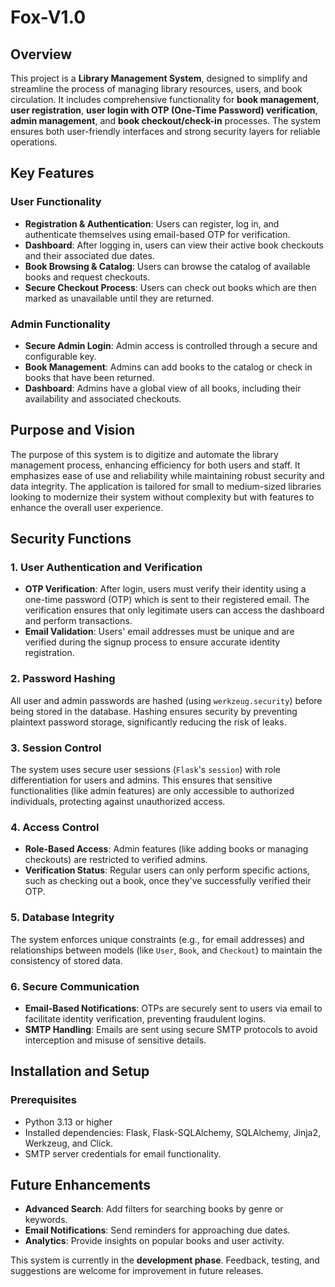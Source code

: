 # Fox-V1.0

## Overview
This project is a **Library Management System**, designed to simplify and streamline the process of managing library resources, users, and book circulation. It includes comprehensive functionality for **book management**, **user registration**, **user login with OTP (One-Time Password) verification**, **admin management**, and **book checkout/check-in** processes. The system ensures both user-friendly interfaces and strong security layers for reliable operations.
## Key Features
### User Functionality
- **Registration & Authentication**: Users can register, log in, and authenticate themselves using email-based OTP for verification.
- **Dashboard**: After logging in, users can view their active book checkouts and their associated due dates.
- **Book Browsing & Catalog**: Users can browse the catalog of available books and request checkouts.
- **Secure Checkout Process**: Users can check out books which are then marked as unavailable until they are returned.

### Admin Functionality
- **Secure Admin Login**: Admin access is controlled through a secure and configurable key.
- **Book Management**: Admins can add books to the catalog or check in books that have been returned.
- **Dashboard**: Admins have a global view of all books, including their availability and associated checkouts.

## Purpose and Vision
The purpose of this system is to digitize and automate the library management process, enhancing efficiency for both users and staff. It emphasizes ease of use and reliability while maintaining robust security and data integrity. The application is tailored for small to medium-sized libraries looking to modernize their system without complexity but with features to enhance the overall user experience.
## Security Functions
### 1. **User Authentication and Verification**
- **OTP Verification**: After login, users must verify their identity using a one-time password (OTP) which is sent to their registered email. The verification ensures that only legitimate users can access the dashboard and perform transactions.
- **Email Validation**: Users' email addresses must be unique and are verified during the signup process to ensure accurate identity registration.

### 2. **Password Hashing**
All user and admin passwords are hashed (using `werkzeug.security`) before being stored in the database. Hashing ensures security by preventing plaintext password storage, significantly reducing the risk of leaks.
### 3. **Session Control**
The system uses secure user sessions (`Flask`'s `session`) with role differentiation for users and admins. This ensures that sensitive functionalities (like admin features) are only accessible to authorized individuals, protecting against unauthorized access.
### 4. **Access Control**
- **Role-Based Access**: Admin features (like adding books or managing checkouts) are restricted to verified admins.
- **Verification Status**: Regular users can only perform specific actions, such as checking out a book, once they've successfully verified their OTP.

### 5. **Database Integrity**
The system enforces unique constraints (e.g., for email addresses) and relationships between models (like `User`, `Book`, and `Checkout`) to maintain the consistency of stored data.
### 6. **Secure Communication**
- **Email-Based Notifications**: OTPs are securely sent to users via email to facilitate identity verification, preventing fraudulent logins.
- **SMTP Handling**: Emails are sent using secure SMTP protocols to avoid interception and misuse of sensitive details.

## Installation and Setup
### Prerequisites
- Python 3.13 or higher
- Installed dependencies: Flask, Flask-SQLAlchemy, SQLAlchemy, Jinja2, Werkzeug, and Click.
- SMTP server credentials for email functionality.

## Future Enhancements
- **Advanced Search**: Add filters for searching books by genre or keywords.
- **Email Notifications**: Send reminders for approaching due dates.
- **Analytics**: Provide insights on popular books and user activity.

This system is currently in the **development phase**. Feedback, testing, and suggestions are welcome for improvement in future releases.
